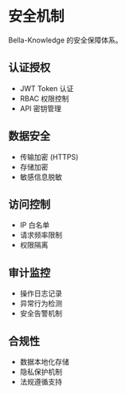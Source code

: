 # 安全机制

Bella-Knowledge 的安全保障体系。

## 认证授权
- JWT Token 认证
- RBAC 权限控制
- API 密钥管理

## 数据安全
- 传输加密 (HTTPS)
- 存储加密
- 敏感信息脱敏

## 访问控制
- IP 白名单
- 请求频率限制  
- 权限隔离

## 审计监控
- 操作日志记录
- 异常行为检测
- 安全告警机制

## 合规性
- 数据本地化存储
- 隐私保护机制
- 法规遵循支持

